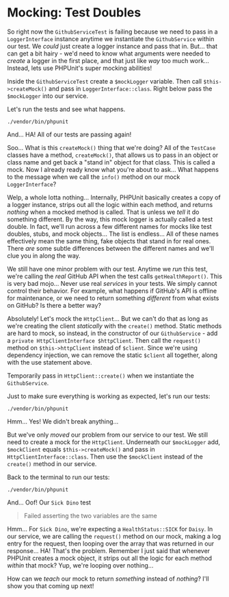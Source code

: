 # Mocking: Test Doubles

So right now the `GithubServiceTest` is failing because we need to pass in
a `LoggerInterface` instance anytime we instantiate the `GithubService` within
our test. We *could* just create a logger instance and pass that in. But... that
can get a bit hairy - we'd need to know what arguments were needed to *create* a
logger in the first place, and that just like *way* too much work... Instead,
lets use PHPUnit's super mocking abilities!

Inside the `GithubServiceTest` create a `$mockLogger` variable. Then call
`$this->createMock()` and pass in `LoggerInterface::class`. Right below
pass the `$mockLogger` into our service.

Let's run the tests and see what happens.

```terminal
./vendor/bin/phpunit
```

And... HA! All of our tests are passing again!

Soo... What is this `createMock()` thing that we're doing? All of the `TestCase`
classes have a method, `createMock()`, that allows us to pass in an object or class
name and get back a "stand in" object for that class. This is called a mock.
Now I already ready know what you're about to ask... What happens to the message
when we call the `info()` method on our mock `LoggerInterface`?

Welp, a whole lotta nothing... Internally, PHPUnit basically creates a copy of a
logger instance, strips out all the logic within each method, and returns *nothing*
when a mocked method is called. That is unless we *tell* it do something different.
By the way, this mock logger is actually called a test double. In fact, we'll run 
across a few different names for mocks like test doubles, stubs, and mock objects... 
The list is endless... All of these names effectively mean the same thing, fake
objects that stand in for real ones. There *are* some subtle differences between
the different names and we'll clue you in along the way.

We still have one minor problem with our test. Anytime we *run* this test, we're
calling the *real* GitHub API when the test calls `getHealthReport()`.
This is very bad mojo... Never use real *services* in your tests. We simply
cannot control their behavior. For example, what happens
if GitHub's API is offline for maintenance, or we need to return something *different*
from what exists on GitHub? Is there a better way?

Absolutely! Let's mock the `HttpClient`... But we can't do that as long as we're
creating the client *statically* with the `create()` method. Static methods are
hard to mock, so instead, in the constructor of our `GithubService` - add a
`private HttpClientInterface $httpClient`. Then call the `request()` method on
`$this->httpClient` instead of `$client`. Since we're using dependency injection,
we can remove the static `$client` all together, along with the use statement above.

Temporarily pass in `HttpClient::create()` when we instantiate the `GithubService`.

Just to make sure everything is working as expected, let's run our tests:

```terminal-silent
./vendor/bin/phpunit
```

Hmm... Yes! We didn't break anything...

But we've only *moved* our problem from our service to our test. We still need to
create a mock for the `HttpClient`. Underneath our `$mockLogger` add, `$mockClient`
equals `$this->createMock()` and pass in `HttpClientInterface::class`. Then use the
`$mockClient` instead of the `create()` method in our service.

Back to the terminal to run our tests:

```terminal-silent
./vendor/bin/phpunit
```

And... Oof! Our `Sick Dino` test

> Failed asserting the two variables are the same

Hmm... For `Sick Dino`, we're expecting a `HealthStatus::SICK` for `Daisy`. In
our service, we are calling the `request()` method on our mock, making a log
entry for the request, then looping over the array that was returned in our response...
HA! That's the problem. Remember I just said that whenever PHPUnit creates a mock
object, it strips out all the logic for each method *within* that mock? Yup,
we're looping over nothing...

How can we *teach* our mock to return *something* instead of *nothing*? I'll
show you that coming up next!
